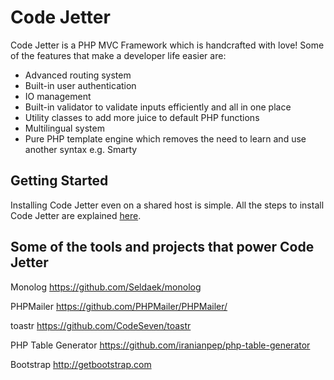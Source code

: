 # Code Jetter
Code Jetter is a PHP MVC Framework which is handcrafted with love! Some of the features that make a developer life easier are:
- Advanced routing system
- Built-in user authentication
- IO management
- Built-in validator to validate inputs efficiently and all in one place
- Utility classes to add more juice to default PHP functions
- Multilingual system
- Pure PHP template engine which removes the need to learn and use another syntax e.g. Smarty 

## Getting Started
Installing Code Jetter even on a shared host is simple. All the steps to install Code Jetter are explained <a href='https://github.com/iranianpep/code-jetter/blob/master/docs/getting-started.md'>here</a>.

## Some of the tools and projects that power Code Jetter
Monolog
https://github.com/Seldaek/monolog

PHPMailer
https://github.com/PHPMailer/PHPMailer/

toastr
https://github.com/CodeSeven/toastr

PHP Table Generator
https://github.com/iranianpep/php-table-generator

Bootstrap
http://getbootstrap.com
